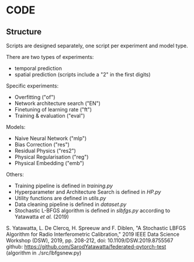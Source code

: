 # CODE

## Structure
Scripts are designed separately, one script per experiment and model type.

There are two types of experiments:
- temporal prediction
- spatial prediction (scripts include a "2" in the first digits)

Specific experiments:
- Overfitting ("of")
- Network architecture search ("EN")
- Finetuning of learning rate ("ft")
- Training \& evaluation ("eval")

Models:
- Naive Neural Network ("mlp")
- Bias Correction ("res")
- Residual Physics ("res2")
- Physical Regularisation ("reg")
- Physical Embedding ("emb")

Others:
- Training pipeline is defined in *training.py*
- Hyperparameter and Architecture Search is defined in *HP.py*
- Utility functions are defined in *utils.py*
- Data cleaning pipeline is defined in *dataset.py*
- Stochastic L-BFGS algorithm is defined in *slbfgs.py* according to Yatawatta *et al.* (2019)



S. Yatawatta, L. De Clercq, H. Spreeuw and F. Diblen, "A Stochastic LBFGS Algorithm for Radio Interferometric Calibration," 2019 IEEE Data Science Workshop (DSW), 2019, pp. 208-212, doi: 10.1109/DSW.2019.8755567
github: https://github.com/SarodYatawatta/federated-pytorch-test (algorithm in ./src/lbfgsnew.py)

